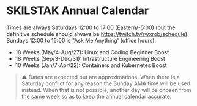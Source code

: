 # SKILSTAK Annual Calendar

Times are always Saturdays 12:00 to 17:00 (Eastern/-5:00) (but the
definitive schedule should always be
<https://twitch.tv/rwxrob/schedule>). Sundays 12:00 to 15:00 is "Ask Me
Anything' (office hours). 

* 18 Weeks (May/4-Aug/27):  Linux and Coding Beginner Boost 
* 18 Weeks (Sep/3-Dec/31):  Infrastructure Engineering Boost
* 10 Weeks (Jan/7-Apr/22):  Containers and Kubernetes Boost

> ⚠️
> Dates are expected but are approximations. When there is a Saturday
> conflict for any reason the Sunday AMA time will be used instead. When
> that is not possible, another day will be chosen from the same week so
> as to keep the annual calendar accurate.
